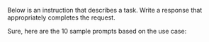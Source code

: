 Below is an instruction that describes a task. Write a response that appropriately completes the request.

Sure, here are the 10 sample prompts based on the use case: